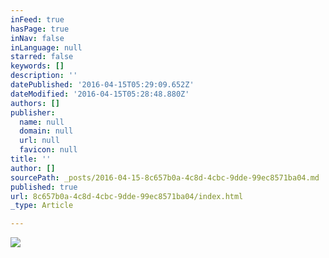 ```yaml
---
inFeed: true
hasPage: true
inNav: false
inLanguage: null
starred: false
keywords: []
description: ''
datePublished: '2016-04-15T05:29:09.652Z'
dateModified: '2016-04-15T05:28:48.880Z'
authors: []
publisher:
  name: null
  domain: null
  url: null
  favicon: null
title: ''
author: []
sourcePath: _posts/2016-04-15-8c657b0a-4c8d-4cbc-9dde-99ec8571ba04.md
published: true
url: 8c657b0a-4c8d-4cbc-9dde-99ec8571ba04/index.html
_type: Article

---
```

![](https://the-grid-user-content.s3-us-west-2.amazonaws.com/19294f4e-fc0b-47e0-a824-6ca952efde6e.jpg)